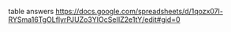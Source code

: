 table answers https://docs.google.com/spreadsheets/d/1qozx07l-RYSma16TgOLflyrPJUZo3YIOcSeIIZ2e1tY/edit#gid=0
